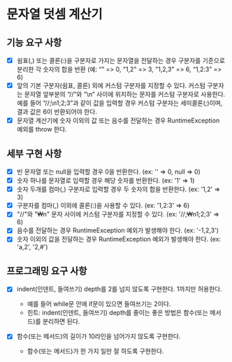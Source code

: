 # 문자열 덧셈 계산기
## 기능 요구 사항
* [X] 쉼표(,) 또는 콜론(:)을 구분자로 가지는 문자열을 전달하는 경우 구분자를 기준으로 분리한 각 숫자의 합을 반환 (예: “” => 0, "1,2" => 3, "1,2,3" => 6, “1,2:3” => 6)
* [X] 앞의 기본 구분자(쉼표, 콜론) 외에 커스텀 구분자를 지정할 수 있다. 커스텀 구분자는 문자열 앞부분의 “//”와 “\n” 사이에 위치하는 문자를 커스텀 구분자로 사용한다. 예를 들어 “//;\n1;2;3”과 같이 값을 입력할 경우 커스텀 구분자는 세미콜론(;)이며, 결과 값은 6이 반환되어야 한다.
* [X] 문자열 계산기에 숫자 이외의 값 또는 음수를 전달하는 경우 RuntimeException 예외를 throw 한다.
  
## 세부 구현 사항
* [X] 빈 문자열 또는 null을 입력할 경우 0을 반환한다. (ex: '' => 0, null => 0)
* [X] 숫자 하나를 문자열로 입력할 경우 해당 숫자를 반환한다. (ex: '1' => 1)
* [x] 숫자 두개를 컴마(,) 구분자로 입력할 경우 두 숫자의 합을 반환한다. (ex: '1,2' => 3)
* [X] 구분자를 컴마(,) 이외에 콜론(:)을 사용할 수 있다. (ex: '1,2:3' => 6)
* [X] "//"와 "₩n" 문자 사이에 커스텀 구분자를 지정할 수 있다. (ex: '//;₩n1;2;3' => 6)
* [X] 음수를 전달하는 경우 RuntimeException 예외가 발생해야 한다. (ex: '-1,2,3')
* [X] 숫자 이외의 값을 전달하는 경우 RuntimeException 예외가 발생해야 한다. (ex: 'a,2', '2,#')

## 프로그래밍 요구 사항
* [X] indent(인덴트, 들여쓰기) depth를 2를 넘지 않도록 구현한다. 1까지만 허용한다.
  * 예를 들어 while문 안에 if문이 있으면 들여쓰기는 2이다.
  * 힌트: indent(인덴트, 들여쓰기) depth를 줄이는 좋은 방법은 함수(또는 메서드)를 분리하면 된다.
  
* [X] 함수(또는 메서드)의 길이가 10라인을 넘어가지 않도록 구현한다.
  * 함수(또는 메서드)가 한 가지 일만 잘 하도록 구현한다.